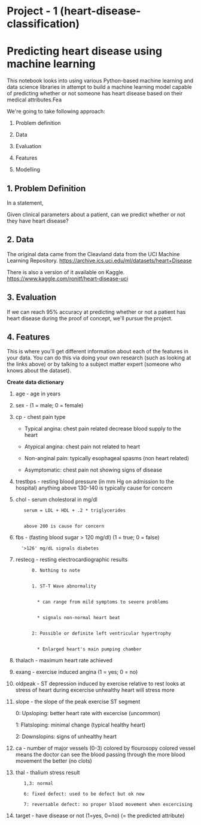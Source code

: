 # Project - 1 (heart-disease-classification)


# Predicting  heart disease using machine learning


This notebook looks into using various Python-based machine learning and data science libraries in attempt to build a machine 
learning model capable of predicting whether or not someone has heart disease based on their medical attributes.Fea

We're going to take following approach:

1. Problem definition

2. Data

3. Evaluation

4. Features 

5. Modelling


## 1.  Problem Definition
In a statement,

Given clinical parameters about a patient, can we predict whether or not they have heart disease?


## 2. Data
The original data came from the Cleavland data from the UCI Machine Learning Repository. https://archive.ics.uci.edu/ml/datasets/heart+Disease

There is also a version of it available on Kaggle. https://www.kaggle.com/ronitf/heart-disease-uci


## 3. Evaluation
If we can reach 95% accuracy at predicting whether or not a patient has heart disease during the proof of concept, we'll pursue the project.


## 4. Features
This is where you'll get different information about each of the features in your data. You can do this via doing your own 
research (such as looking at the links above) or by talking to a subject matter expert (someone who knows about the dataset).


**Create data dictionary**

1. age - age in years

2. sex - (1 = male; 0 = female)

3. cp - chest pain type


   * Typical angina: chest pain related decrease blood supply to the heart
   

   * Atypical angina: chest pain not related to heart
   
   
   * Non-anginal pain: typically esophageal spasms (non heart related)
   
   
   * Asymptomatic: chest pain not showing signs of disease
   
   
4. trestbps - resting blood pressure (in mm Hg on admission to the hospital) anything above 130-140 is typically cause for concern


5. chol - serum cholestoral in mg/dl


          serum = LDL + HDL + .2 * triglycerides
          

          above 200 is cause for concern
          

6. fbs - (fasting blood sugar > 120 mg/dl) (1 = true; 0 = false)


         '>126' mg/dL signals diabetes
         
  
7. restecg - resting electrocardiographic results

             0. Nothing to note
             
             
             1. ST-T Wave abnormality
             
             
               * can range from mild symptoms to severe problems
               
               
               * signals non-normal heart beat
               
               
             2: Possible or definite left ventricular hypertrophy
             
             
               * Enlarged heart's main pumping chamber
               
     
8. thalach - maximum heart rate achieved


9. exang - exercise induced angina (1 = yes; 0 = no)


10. oldpeak - ST depression induced by exercise relative to rest looks at stress of heart during excercise unhealthy heart will stress more


11. slope - the slope of the peak exercise ST segment

    0: Upsloping: better heart rate with excercise (uncommon)
    
    1: Flatsloping: minimal change (typical healthy heart)
    
    2: Downslopins: signs of unhealthy heart
    
    
12. ca - number of major vessels (0-3) colored by flourosopy
         colored vessel means the doctor can see the blood passing through
         the more blood movement the better (no clots)
         
         
13. thal - thalium stress result

           1,3: normal
           
           6: fixed defect: used to be defect but ok now
           
           7: reversable defect: no proper blood movement when excercising
           
           
14. target - have disease or not (1=yes, 0=no) (= the predicted attribute)


